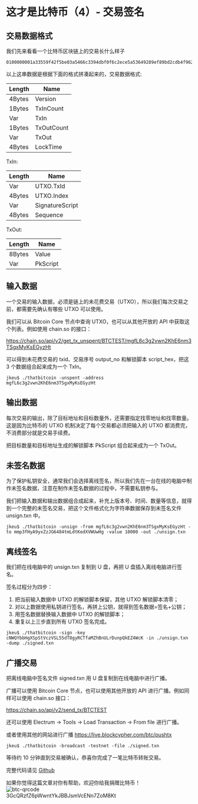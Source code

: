 # 这才是比特币（4）- 交易签名

## 交易数据格式

我们先来看看一个比特币区块链上的交易长什么样子

````
0100000001a33559f42f5be03a5466c3394dbf0f6c2ece5a53649289ef89bd2cdb4f962845010000006a4730440220729c8d2177924cab79b8aab33dc9b3a4d6d19cf59acc770b49913a689d7f1d0b02202a5ce3522007fdfebd33e35ffb94c6ca1f031b943086e80dc5c2881069bc319e0121025e1f7a423049dcfc56aea40923a9fd8dfe8e15c294434e76f5d424146ef3ad60ffffffff0210270000000000001976a914450c4e370fe7b9e06c4e48791c6c3a308ffc91bd88aca2670b00000000001976a9140c8da7439d4a04dafde5ddb47feb94e09b8dbf5888ac00000000
````

以上这串数据是根据下面的格式拼凑起来的，交易数据格式:

|Length |Name     
|-------|---
|4Bytes |Version
|1Bytes |TxInCount
|Var    |TxIn
|1Bytes |TxOutCount
|Var    |TxOut
|4Bytes |LockTime

TxIn:

|Length |Name
|-------|---
|Var    |UTXO.TxId
|4Bytes |UTXO.Index
|Var    |SignatureScript
|4Bytes |Sequence

TxOut:

|Length |Name
|-------|---
|8Bytes |Value
|Var    |PkScript

## 输入数据

一个交易的输入数据，必须是链上的未花费交易（UTXO），所以我们每次交易之前，都需要先确认有哪些 UTXO 可以使用。

我们可以从 Bitcoin Core 节点中查询 UTXO，也可以从其他开放的 API 中获取这个列表。例如使用 chain.so 的接口：

https://chain.so/api/v2/get_tx_unspent/BTCTEST/mgfL6c3g2vwn2KhE6nm3TSgxMyKsEGyzHt

可以得到未花费交易的 txid、交易序号 output_no 和解锁脚本 script_hex，把这 3 个数据组合起来成为一个 TxIn。

````
jkeu$ ./thatbitcoin -unspent -address mgfL6c3g2vwn2KhE6nm3TSgxMyKsEGyzHt
````

## 输出数据

每次交易的输出，除了目标地址和目标数量外，还需要指定找零地址和找零数量。这是因为比特币的 UTXO 机制决定了每个交易都必须把输入的 UTXO 都消费完，不消费部分就是交易手续费。

把目标数量和目标地址生成的解锁脚本 PkScript 组合起来成为一个 TxOut。

## 未签名数据

为了保护私钥安全，通常我们会选择离线签名，所以我们先在一台在线的电脑中制作未签名数据，注意在制作未签名数据的过程中，不需要私钥参与。

我们把输入数据和输出数据组合成起来，补充上版本号、时间、数量等信息，就得到一个完整的未签名交易，把这个文件格式化为字符串数据保存到未签名文件 unsign.txn 中。

````
jkeu$ ./thatbitcoin -unsign -from mgfL6c3g2vwn2KhE6nm3TSgxMyKsEGyzHt -to mmp3fHyA9yxZzJG6484tmLdtKedXVWUwHg -value 10000 -out ./unsign.txn
````

## 离线签名

我们把在线电脑中的 unsign.txn 复制到 U 盘，再把 U 盘插入离线电脑进行签名。

签名过程分为四步：

1. 把当前输入数据中 UTXO 的解锁脚本保留，其他 UTXO 解锁脚本清零；
2. 对以上数据使用私钥进行签名，再拼上公钥，就得到签名数据=签名+公钥；
3. 用签名数据替换输入数据中 UTXO 的解锁脚本；
4. 重复以上三步直到所有 UTXO 签名完成。

````
jkeu$ ./thatbitcoin -sign -key cNWQYbbHgXSpStVczVSL55dT8gyRCTfaMZhBnULrDunpQkEZ4WcK -in ./unsign.txn -dump ./signed.txn
````

## 广播交易

把离线电脑中签名文件 signed.txn 用 U 盘复制到在线电脑中进行广播。

广播可以使用 Bitcoin Core 节点，也可以使用其他开放的 API 进行广播。例如同样可以使用 chain.so 接口：

https://chain.so/api/v2/send_tx/BTCTEST

还可以使用 Electrum -> Tools -> Load Transaction -> From file 进行广播。

或者使用其他的网站进行广播 https://live.blockcypher.com/btc/pushtx


````
jkeu$ ./thatbitcoin -broadcast -testnet -file ./signed.txn
````


等待约 10 分钟直到交易被确认，恭喜你完成了一笔比特币转账交易。

完整代码请见 [Github](https://github.com/jkeu/that_is_bitcoin)

如果你觉得这篇文章对你有帮助，欢迎你给我捐赠比特币！  
![btc-qrcode](https://jkeu374190052.files.wordpress.com/2019/01/1546697811.png)  
3GcQRzfZ6pWwntYkJBBJsmVcENn7ZoM8Kt
